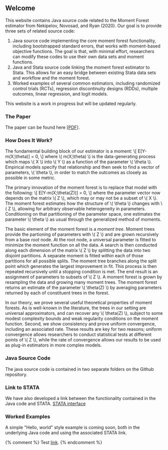 ## Welcome

This website contains Java source code related to the Moment Forest estimator from Nekipelov, Novosad, and Ryan (2020). Our goal is to  provide three sets of related source code:

1. Java source code implementing the core moment forest functionality, including bootstrapped standard errors, that works with moment-based objective functions. The goal is that, with minimal effort, researchers can modify these codes to use their own data sets and moment functions.
2. Java and Stata source code linking the moment forest estimator to Stata. This allows for an easy bridge between existing Stata data sets and workflow and the moment forest.
3. Worked examples of several common estimators, including randomized control trials (RCTs), regression discontinuity designs (RDDs), multiple outcomes, linear regression, and logit models.

This website is a work in progress but will be updated regularly.

### The Paper

The paper can be found here \[[PDF](https://sites.wustl.edu/stephenpryan/files/2016/10/momentTrees.pdf)\].

### How Does It Work?

The fundamental building block of our estimator is a moment:
\\[
E[Y-m(X;\theta)] = 0,
\\]
where \\( m(X;\theta) \\) is the data-generating process which maps \\( X \\) into \\( Y \\) as a function of the parameter \\( \theta \\). Empirical models specify that relationship and then seek to find a vector of parameters, \\( \theta \\), in order to match the outcomes as closely as possible in some metric.

The primary innovation of the moment forest is to replace that model with the following:
\\[
E[Y-m(X;\theta(Z))] = 0,
\\]
where the parameter vector now depends on the matrix \\( Z \\), which may or may not be a subset of \\( X \\). The moment forest  estimates how the structure of \\( \theta \\) changes with \\( Z \\), allowing for arbitrary observable heterogeneity in parameters. Conditioning on that partitioning of the parameter space, one estimates the parameter \\( \theta \\) as usual through the generalized method of moments.

The basic element of the moment forest is a *moment tree*. Moment trees provide the partioning of parameters with \\( Z \\) and are grown recursively from a base *root* node. At the root node, a universal parameter is fitted to minimize the moment function on all the data. A search is then conducted along each dimension of the matrix \\( Z \\) by splitting the data into two disjoint partitions. A separate moment is fitted within each of those partitions for all possible splits. The moment tree branches along the split point which generates the largest improvement in fit. This process is then repeated recursively until a stopping condition is met. The end result is an assignment of parameters to subsets of \\( Z \\). A moment forest is grown by resampling the data and growing many moment trees. The moment forest returns an estimate of the parameter \\( \theta(Z) \\) by averaging parameters returned by each of constituent trees in the forest.

In our theory, we prove several useful theoretical properties of moment forests. As is well-known in the literature, the trees in our setting are universal approximators, and can recover any \\( \theta(Z) \\), subject to some modest complexity bounds and weak regularity conditions on the moment function. Second, we show consistency and prove uniform convergence, including an associated rate. These results are key for two reasons; uniform convergence allows researchers to conduct statistical tests at different points of \\( Z \\), while the rate of convergence allows our results to be used as plug-in estimators in more complex models.

### Java Source Code

The java source code is contained in two separate folders on the Github repository.

### Link to STATA

We have also developed a link between the functionality contained in the Java code and STATA. [STATA interface](./linktostata.md)

### Worked Examples

A simple "Hello, world" style example is coming soon, both in the underlying Java code and using the associated STATA link.

{% comment %} 
    Test [link](./subpage.md).
{% endcomment %}

